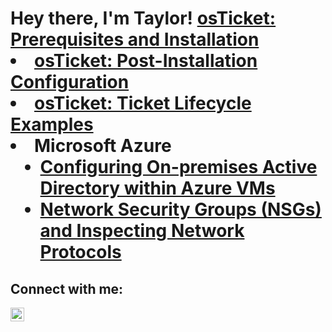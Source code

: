 <h1>Hey there, I'm Taylor! <a href="https://linkedin.com>

<h2>Information Technology Projects:</h2>

- <b>osTicket (Help Desk Ticketing System)</b>
  - [osTicket: Prerequisites and Installation](https://github.com/tayhalll12c/osTicket-Prereqs)
  - [osTicket: Post-Installation Configuration](https://github.com/tayhalll12c/osTicketPostInstall)
  - [osTicket: Ticket Lifecycle Examples](https://github.com/tayhalll12c/osTicketExamples)
- <b>Microsoft Azure</b>
  - [Configuring On-premises Active Directory within Azure VMs](https://github.com/joshmadakorcc/configure-ad)
  - [Network Security Groups (NSGs) and Inspecting Network Protocols](https://github.com/tayhalll12c/Azure-NPs)
  
<h2> Connect with me:</h2>

[<img align="left" alt="Josh | LinkedIn" width="22px" src="https://cdn.jsdelivr.net/npm/simple-icons@v3/icons/linkedin.svg" />][linkedin]

[linkedin]: https://linkedin.com/in/Josh
